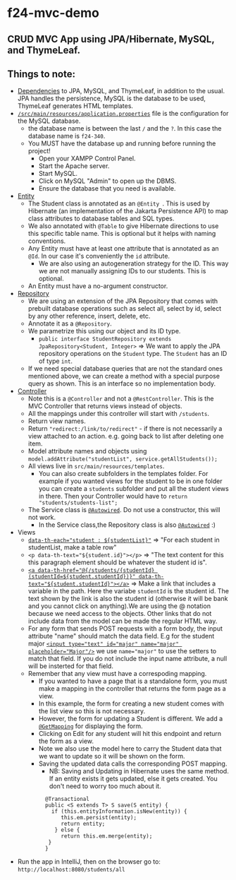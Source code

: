 # f24-mvc-demo
## CRUD MVC App using JPA/Hibernate, MySQL, and ThymeLeaf.
## Things to note:
- [Dependencies](https://github.com/uncg-csc340/f24-mvc-app/blob/94d038d37146b1222997b29a827c9634bd3657f6/pom.xml#L32) to JPA, MySQL, and ThymeLeaf, in addition to the usual. JPA handles the persistence, MySQL is the database to be used, ThymeLeaf generates HTML templates.
- [`/src/main/resources/application.properties`](https://github.com/uncg-csc340/f24-mvc-demo/blob/94d038d37146b1222997b29a827c9634bd3657f6/src/main/resources/application.properties) file  is the configuration for the MySQL database.
  - the database name is between the last `/` and the `?`. In this case the database name is `f24-340`.
  - You MUST have the database up and running before running the project! 
    - Open your XAMPP Control Panel.
    - Start the Apache server.
    - Start MySQL.
    - Click on MySQL "Admin" to open up the DBMS.
    - Ensure the database that you need is available.
- [Entity](https://github.com/uncg-csc340/f24-mvc-demo/blob/94d038d37146b1222997b29a827c9634bd3657f6/src/main/java/com/csc340/mvc_demo/student/Student.java#L5)
  - The Student class is annotated as an `@Entity `. This is used by Hibernate (an implementation of the Jakarta Persistence API) to map class attributes to database tables and SQL types.
  - We also annotated with `@Table` to give Hibernate directions to use this specific table name. This is optional but it helps with naming conventions.
  - Any Entity must have at least one attribute that is annotated as an `@Id`. In our case it's conveniently the `id` attribute.
    - We are also using an autogeneration strategy for the ID. This way we are not manually assigning IDs to our students. This is optional.
  - An Entity must have a no-argument constructor.
- [Repository](https://github.com/uncg-csc340/f24-mvc-demo/blob/94d038d37146b1222997b29a827c9634bd3657f6/src/main/java/com/csc340/mvc_demo/student/StudentRepository.java)
  - We are using an extension of the JPA Repository that comes with prebuilt database operations such as select all, select by id, select by any other reference, insert, delete, etc.
  - Annotate it as a `@Repository`.
  - We parametrize this using our object and its ID type.
    - `public interface StudentRepository extends JpaRepository<Student, Integer>` => We want to apply the JPA repository operations on the `Student` type. The `Student` has an ID of type `int`.
  - If we need special database queries that are not the standard ones mentioned above, we can create a method with a special purpose query as shown. This is an interface so no implementation body.
- [Controller](https://github.com/uncg-csc340/f24-mvc-demo/blob/94d038d37146b1222997b29a827c9634bd3657f6/src/main/java/com/csc340/mvc_demo/student/StudentController.java)
  - Note this is a `@Controller` and not a `@RestController`. This is the MVC Controller that returns views instead of objects.
  - All the mappings under this controller will start with `/students`.
  - Return view names.
  - Return `"redirect:/link/to/redirect"` - if there is not necessarily a view attached to an action. e.g. going back to list after deleting one item.
  - Model attribute names and objects using `model.addAttribute("studentList", service.getAllStudents());`
  - All views live in `src/main/resources/templates`.
    - You can also create subfolders in the templates folder. For example if you wanted views for the student to be in one folder you can create a `students` subfolder and put all the student views in there. Then your Controller would have to `return "students/students-list";` 
  - The Service class is [`@Autowired`](https://github.com/uncg-csc340/f24-mvc-demo/blob/94d038d37146b1222997b29a827c9634bd3657f6/src/main/java/com/csc340/mvc_demo/student/StudentController.java#L14). Do not use a constructor, this will not work.
    - In the Service class,the Repository class is also [`@Autowired`](https://github.com/uncg-csc340/f24-mvc-demo/blob/94d038d37146b1222997b29a827c9634bd3657f6/src/main/java/com/csc340/mvc_demo/student/StudentService.java#L15)  :)
- Views
  - [`data-th-each="student : ${studentList}"`](https://github.com/uncg-csc340/su24-jpa-demo/blob/2b1e993775bc25f77e141689b8679d39c0bd840f/src/main/resources/templates/student-list.html#L45) => "For each student in studentList, make a table row"
  - `<p data-th-text="${student.id}"></p>` => "The text content for this this paragraph element should be whatever the student id is".
  - [`<a data-th-href="@{/students/{studentId} (studentId=${student.studentId})}" data-th-text="${student.studentId}"></a>`](https://github.com/uncg-csc340/f24-mvc-demo/blob/94d038d37146b1222997b29a827c9634bd3657f6/src/main/resources/templates/student-list.html#L44) => Make a link that includes a variable in the path. Here the variabe `studentId` is the student id. The text shown by the link is also the student id (otherwise it will be bank and you cannot click on anything).We are using the @ notation because we need access to the objects. Other links that do not include data from the model can be made the regular HTML way.
  - For any form that sends POST requests with a form body, the input attribute "name" should match the data field. E.g for the student major [`<input type="text" id="major" name="major" placeholder="Major"/>`](https://github.com/uncg-csc340/f24-mvc-demo/blob/94d038d37146b1222997b29a827c9634bd3657f6/src/main/resources/templates/student-list.html#L54) we use `name="major"` to use the setters to match that field. If you do not include the input name attribute, a null will be insterted for that field.
  - Remember that any view must have a correspoding mapping.
    - If you wanted to have a page that is a standalone form, you must make a mapping in the controller that returns the form page as a view.
    - In this example, the form for creating a new student comes with the list view so this is not necessary.
    - However, the form for updating a Student is different. We add a [`@GetMapping`](https://github.com/uncg-csc340/f24-mvc-demo/blob/94d038d37146b1222997b29a827c9634bd3657f6/src/main/java/com/csc340/mvc_demo/student/StudentController.java#L93) for displaying the form.
    - Clicking on Edit for any student will hit this endpoint and return the form as a view.
    - Note we also use the model here to carry the Student data that we want to update so it will be shown on the form.
    - Saving the updated data calls the corresponding POST mapping.
      - NB: Saving and Updating in Hibernate uses the same method. If an entity exists it gets updated, else it gets created. You don't need to worry too much about it.
       ```
         @Transactional
         public <S extends T> S save(S entity) {
           if (this.entityInformation.isNew(entity)) {
              this.em.persist(entity);
              return entity;
            } else {
              return this.em.merge(entity);
          }
         }
        ```
- Run the app in IntelliJ, then on the browser go to: `http://localhost:8080/students/all`
